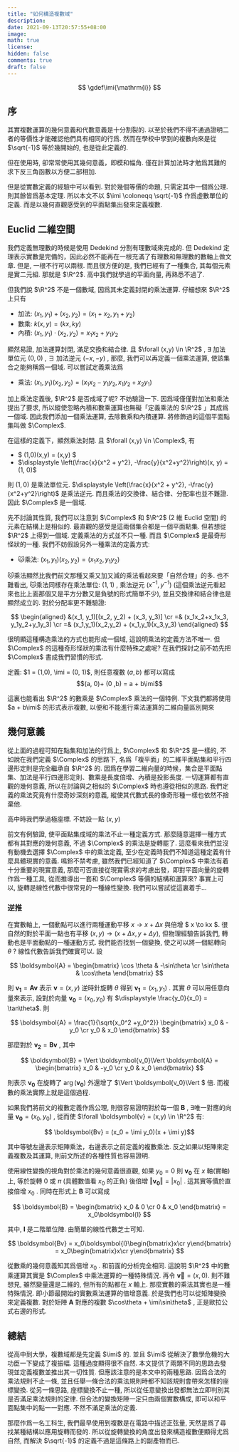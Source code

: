 ```yaml
---
title: "如何構造複數域"
description: 
date: 2021-09-13T20:57:55+08:00
image: 
math: true
license: 
hidden: false
comments: true
draft: false
---
```

$$
\gdef\imi{\mathrm{i}}
$$

## 序

其實複數運算的幾何意義和代數意義是十分割裂的. 以至於我們不得不通過證明二者的等價性才能確認他們具有相同的行爲. 然而在學校中學到的複數向來是從 $\sqrt{-1}$ 等於幾開始的, 也是從此定義的.

但在使用時, 卻常常使用其幾何意義，即模和幅角. 僅在計算加法時才勉爲其難的求下反三角函數以方便二部相加.

但是從實數定義的經驗中可以看到. 對於幾個等價的命題, 只需定其中一個爲公理. 則其餘皆爲基本定理. 所以本文不以 $\imi \coloneqq \sqrt{-1}$ 作爲虛數單位的定義. 而是以幾何直觀感受到的平面點集出發來定義複數.

## Euclid 二維空間

我們定義無理數的時候是使用 Dedekind 分割有理數域來完成的. 但 Dedekind 定理表示實數是完備的，因此必然不能再在一根充滿了有理數和無理數的數軸上做文章. 但是, 一根不行可以兩根. 而且很方便的是, 我們已經有了一種集合, 其每個元素是實二元組. 那就是 $\R^2$. 高中我們就學過的平面向量, 再熟悉不過了.

但我們說 $\R^2$ 不是一個數域, 因爲其未定義封閉的乘法運算. 仔細想來 $\R^2$ 上只有

- 加法: $(x_1, y_1) + (x_2, y_2) = (x_1+x_2, y_1 + y_2)$
- 數乘: $k(x, y) = (kx, ky)$
- 內積: $(x_1, y_1)\cdot (x_2, y_2) = x_1x_2 + y_1y_2$

顯然易證, 加法運算封閉, 滿足交換和結合律. 且 $\forall (x,y) \in \R^2$ , $\exists$ 加法單位元 $(0,0)$ , $\exists$ 加法逆元 $(-x,-y)$ , 那麼, 我們可以再定義一個乘法運算, 使該集合之能夠稱爲一個域. 可以嘗試定義乘法爲

- 乘法: $(x_1,y_1)(x_2,y_2) = (x_1x_2-y_1y_2, x_1y_2+x_2y_1)$

加上乘法定義後, $\R^2$ 是否成域了呢? 不妨驗證一下. 因爲域僅僅對加法和乘法提出了要求, 所以縱使忽略內積和數乘運算也無礙「定義乘法的 $\R^2$ 」其成爲一個域. 因此我們添加一個乘法運算, 去除數乘和內積運算. 將修飾過的這個平面點集叫做 $\Complex$.

在這樣的定義下，顯然乘法封閉. 且 $\forall (x,y) \in \Complex$, 有

- $ (1,0)(x,y) = (x,y) $
- $\displaystyle \left(\frac{x}{x^2 + y^2}, -\frac{y}{x^2+y^2}\right)(x, y) = (1, 0)$

則 $(1,0)$ 是乘法單位元. $\displaystyle \left(\frac{x}{x^2 + y^2}, -\frac{y}{x^2+y^2}\right)$ 是乘法逆元. 而且乘法的交換律、結合律、分配率也並不難證. 因此 $\Complex$ 是一個域.

先不討論其性質, 我們可以注意到 $\Complex$ 和 $\R^2$ (2 維 Euclid 空間) 的元素在結構上是相似的. 最直觀的感受是這兩個集合都是一個平面點集. 但若想從 $\R^2$ 上得到一個域. 定義乘法的方式並不只一種. 而且 $\Complex$ 是最奇形怪狀的一種. 我們不妨假設另外一種乘法的定義方式:

- 🐱乘法: $(x_1, y_1)(x_2, y_2) = (x_1x_2, y_1y_2)$

🐱乘法顯然比我們前文那種又乘又加又減的乘法看起來要「自然合理」的多. 也不難看出, 🐱乘法同樣存在乘法單位: $(1,1)$ , 乘法逆元 $(x^{-1}, y^{-1})$ (這個乘法逆元看起來也比上面那個又是平方分數又是負號的形式簡單不少), 並且交換律和結合律也是顯然成立的. 對於分配率更不難驗證:

$$
\begin{aligned}
&(x_1, y_1)[(x_2, y_2) + (x_3, y_3)] \cr
=& (x_1x_2+x_1x_3, y_1y_2+y_1y_3) \cr
=& (x_1,y_1)(x_2,y_2) + (x_1,y_1)(x_3,y_3)
\end{aligned}
$$

很明顯這種構造乘法的方式也能形成一個域, 這說明乘法的定義方法不唯一. 但 $\Complex$ 的這種奇形怪狀的乘法有什麼特殊之處呢? 在我們探討之前不妨先把 $\Complex$ 書成我們習慣的形式.

定義: $1 = (1,0), \imi = (0, 1)$, 則任意複數 $(a, b)$  都可以寫成 $$(a, 0)+ (0 ,b) =  a + b\imi$$

這裏也能看出 $\R^2$ 的數乘是 $\Complex$ 乘法的一個特例. 下文我們都將使用 $a + b\imi$ 的形式表示複數, 以便和不能進行乘法運算的二維向量區別開來

## 幾何意義

從上面的過程可知在點集和加法的行爲上, $\Complex$ 和 $\R^2$ 是一樣的, 不如說在我們定義 $\Complex$ 的思路下, 名爲「複平面」的二維平面點集和平行四邊形定則是完全繼承自 $\R^2$ 的. 因爲在學習二維向量的時候，集合是平面點集、加法是平行四邊形定則、數乘是長度倍增、內積是投影長度. 一切運算都有直觀的幾何意義, 所以在討論與之相似的 $\Complex$ 時也遵從相似的思路. 我們定義的乘法究竟有什麼奇妙深刻的意義, 縱使其代數式長的像奇形種一樣也依然不捨棄他.

高中時我們學過極座標. 不妨設一點 $(x, y)$


前文有例驗證, 使平面點集成域的乘法不止一種定義方式. 那麼隨意選擇一種方式都有其對應的幾何意義, 不過 $\Complex$ 的乘法是旋轉罷了. 這麼看來我們並沒有動機去選擇 $\Complex$ 中的乘法定義, 至少在定義時我們不知道這種定義有什麼具體現實的意義. 鳴鈴不禁考慮, 雖然我們已經知道了 $\Complex$ 中乘法有着十分重要的現實意義, 那麼可否直接從現實需求的考慮出發，即對平面向量的旋轉作爲一種工具, 從而推導出一套和 $\Complex$ 等價的結構和運算來? 事實上可以, 旋轉是線性代數中很常見的一種線性變換. 我們可以嘗試從這裏着手...

### 逆推

在實數軸上, 一個動點可以進行兩種運動平移 $x \to x + \Delta x$ 與倍增 $ x \to kx $.
很自然的對於平面一點也有平移 $(x,y) \to (x + \Delta x, y+ \Delta y)$, 但物理經驗告訴我們, 轉動也是平面動點的一種運動方式. 我們能否找到一個變換, 使之可以將一個點轉向 $\theta$ ? 線性代數告訴我們確實可以. 設

$$
\boldsymbol{A} = \begin{bmatrix}
\cos \theta & -\sin\theta \cr
\sin\theta & \cos\theta
\end{bmatrix}
$$

則 $\boldsymbol{v_1} = \boldsymbol{Av}$ 表示 $\boldsymbol{v} = (x, y)$ 逆時針旋轉 $\theta$ 得到 $\boldsymbol{v_1} = (x_1, y_1)$ .
其實 $\theta$ 可以用任意向量來表示, 設對於向量 $\boldsymbol{v_0} = (x_0, y_0)$ 有 $\displaystyle \frac{y_0}{x_0} = \tan\theta$. 則

$$
\boldsymbol{A} = \frac{1}{\sqrt{x_0^2 +y_0^2}}
\begin{bmatrix}
x_0 & -y_0 \cr
y_0 & x_0
\end{bmatrix}
$$

那麼對於 $\boldsymbol{v_2} = \boldsymbol{Bv}$ , 其中

$$
\boldsymbol{B} = \Vert \boldsymbol{v_0}\Vert \boldsymbol{A} = \begin{bmatrix}
x_0 & -y_0 \cr
y_0 & x_0
\end{bmatrix}
$$

則表示 $\boldsymbol{v_0}$ 在旋轉了 $\arg(\boldsymbol{v_0})$ 外還增了 $\Vert \boldsymbol{v_0}\Vert $ 倍. 而複數的乘法實際上就是這個過程.

如果我們將前文的複數定義作爲公理, 則很容易證明對於每一個 $\boldsymbol{B}$ , $\exists$唯一對應的向量 $\boldsymbol{v_0} = (x_0, y_0)$ , 從而使 $\forall \boldsymbol{v} = (x,y) \in \R^2$ 有:

$$ \boldsymbol{Bv} = (x_0 + \imi y_0)(x + \imi y)$$

其中等號左邊表示矩陣乘法，右邊表示之前定義的複數乘法. 反之如果以矩陣來定義複數及其運算, 則前文所述的各種性質也容易證明.

使用線性變換的視角對於乘法的幾何意義很直觀, 如果 $y_0 = 0$ 則 $\boldsymbol{v_0}$ 在 $x$ 軸(實軸)上, 等於旋轉 $0$ 或 $\pi$ (具體數值看 $x_0$ 的正負) 後倍增 $\Vert \boldsymbol{v_0}\Vert  = |x_0|$ . 這其實等價於直接倍增 $x_0$ . 同時在形式上 $\boldsymbol{B}$ 可以寫成

$$
\boldsymbol{B} = \begin{bmatrix}
x_0 & 0 \cr
0 & x_0
\end{bmatrix} = x_0\boldsymbol{I}
$$

其中, $\boldsymbol{I}$ 是二階單位陣. 由簡單的線性代數芝士可知.

$$
\boldsymbol{Bv} = x_0\boldsymbol{I}\begin{bmatrix}x\cr y\end{bmatrix} = x_0\begin{bmatrix}x\cr y\end{bmatrix}
$$

從數乘的幾何意義知其爲倍增 $x_0$ . 和前面的分析完全相同. 這說明 $\R^2$ 中的數乘運算其實是 $\Complex$ 中乘法運算的一種特殊情況. 再令 $\boldsymbol{\vec{v}} = (x, 0)$. 則不難想見, 雖然變量還是二維的, 但所有的點都在 $x$ 軸上. 那麼實數的乘法其實也是一種特殊情況. 即小節最開始的實數乘法運算的倍增意義. 於是我們也可以從矩陣變換來定義複數. 對於矩陣 $\boldsymbol{A}$ 對應的複數 $\cos\theta + \imi\sin\theta$ , 正是歐拉公式右邊的形式.

## 總結

從高中到大學，複數域都是先定義 $\imi$ 的. 並且 $\imi$ 從解決了數學危機的大功臣一下變成了複振幅. 這種過度顯得很不自然. 本文提供了兩類不同的思路去發現並定義複數並推出其一切性質. 但應該注意的是本文中的兩種思路. 因爲合法的乘法規則不止一條, 並且任舉一條合法的乘法規則時都不知該規則會帶來怎樣的座標變換. 從另一條思路, 座標變換不止一種, 所以從任意變換出發都無法立即判別其是否滿足乘法規則的定律. 但合法的變換矩陣一定只由兩個實數構成, 即可以和平面點集中的點一一對應. 不然不滿足乘法的定義.

那麼作爲一名工科生, 我們最早使用到複數是在電路中描述正弦量, 天然是爲了尋找某種結構以應用旋轉而發的. 所以從旋轉變換的角度出發來構造複數便顯得尤爲自然, 而解決 $\sqrt{-1}$ 的定義不過是這條路上的副產物而已.
